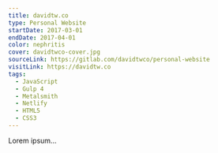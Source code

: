 ```yaml
---
title: davidtw.co
type: Personal Website
startDate: 2017-03-01
endDate: 2017-04-01
color: nephritis
cover: davidtwco-cover.jpg
sourceLink: https://gitlab.com/davidtwco/personal-website
visitLink: https://davidtw.co
tags:
  - JavaScript
  - Gulp 4
  - Metalsmith
  - Netlify
  - HTML5
  - CSS3
---
```

Lorem ipsum...
